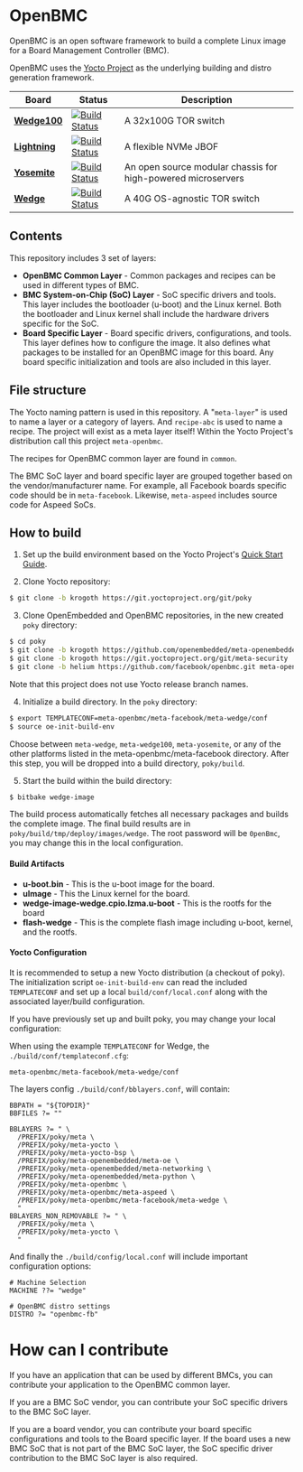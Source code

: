 # OpenBMC

OpenBMC is an open software framework to build a complete Linux image for a Board Management Controller (BMC).

OpenBMC uses the [Yocto Project](https://www.yoctoproject.org) as the underlying building and distro generation framework.

| Board | Status | Description |
|-------|--------|-------------|
[**Wedge100**](https://code.facebook.com/posts/1802489260027439/wedge-100-more-open-and-versatile-than-ever/) | [![Build Status](https://jenkins.osquery.io/job/openbmcHeliumBuildWedge100/badge/icon)](https://jenkins.osquery.io/job/openbmcHeliumBuildWedge100/) | A 32x100G TOR switch
[**Lightning**](https://code.facebook.com/posts/989638804458007/introducing-lightning-a-flexible-nvme-jbof/) | [![Build Status](https://jenkins.osquery.io/job/openbmcHeliumBuildLightning/badge/icon)](https://jenkins.osquery.io/job/openbmcHeliumBuildLightning/) | A flexible NVMe JBOF
[**Yosemite**](https://code.facebook.com/posts/1616052405274961/introducing-yosemite-the-first-open-source-modular-chassis-for-high-powered-microservers-) | [![Build Status](https://jenkins.osquery.io/job/openbmcHeliumBuildYosemite/badge/icon)](https://jenkins.osquery.io/job/openbmcHeliumBuildYosemite/) | An open source modular chassis for high-powered microservers
[**Wedge**](https://code.facebook.com/posts/681382905244727/introducing-wedge-and-fboss-the-next-steps-toward-a-disaggregated-network/) | [![Build Status](https://jenkins.osquery.io/job/openbmcHeliumBuildWedge/badge/icon)](https://jenkins.osquery.io/job/openbmcHeliumBuildWedge/) | A 40G OS-agnostic TOR switch

## Contents

This repository includes 3 set of layers:

* **OpenBMC Common Layer** - Common packages and recipes can be used in different types of BMC.
* **BMC System-on-Chip (SoC) Layer** - SoC specific drivers and tools. This layer includes the bootloader (u-boot) and the Linux kernel. Both the bootloader and Linux kernel shall include the hardware drivers specific for the SoC.
* **Board Specific Layer** - Board specific drivers, configurations, and tools. This layer defines how to configure the image. It also defines what packages to be installed for an OpenBMC image for this board. Any board specific initialization and tools are also included in this layer.

## File structure

The Yocto naming pattern is used in this repository. A "`meta-layer`" is used to name a layer or a category of layers. And `recipe-abc` is used to name a recipe. The project will exist as a meta layer itself! Within the Yocto Project's distribution call this project `meta-openbmc`.

The recipes for OpenBMC common layer are found in `common`.

The BMC SoC layer and board specific layer are grouped together based on the vendor/manufacturer name. For example, all Facebook boards specific code should be in `meta-facebook`. Likewise, `meta-aspeed` includes source code for Aspeed SoCs.

## How to build

1. Set up the build environment based on the Yocto Project's [Quick Start Guide](http://www.yoctoproject.org/docs/1.6.1/yocto-project-qs/yocto-project-qs.html).

2. Clone Yocto repository:
 ```bash
 $ git clone -b krogoth https://git.yoctoproject.org/git/poky
 ```

3. Clone OpenEmbedded and OpenBMC repositories, in the new created `poky` directory:
 ```bash
 $ cd poky
 $ git clone -b krogoth https://github.com/openembedded/meta-openembedded.git
 $ git clone -b krogoth https://git.yoctoproject.org/git/meta-security
 $ git clone -b helium https://github.com/facebook/openbmc.git meta-openbmc
 ```
 Note that this project does not use Yocto release branch names.

4. Initialize a build directory. In the `poky` directory:
 ```bash
 $ export TEMPLATECONF=meta-openbmc/meta-facebook/meta-wedge/conf
 $ source oe-init-build-env
 ```
 Choose between `meta-wedge`, `meta-wedge100`, `meta-yosemite`, or any of the other platforms listed in the meta-openbmc/meta-facebook directory.
 After this step, you will be dropped into a build directory, `poky/build`.

5. Start the build within the build directory:
 ```bash
 $ bitbake wedge-image
 ```

The build process automatically fetches all necessary packages and builds the complete image. The final build results are in `poky/build/tmp/deploy/images/wedge`. The root password will be `0penBmc`, you may change this in the local configuration.

#### Build Artifacts

* **u-boot.bin** - This is the u-boot image for the board.
* **uImage** - This the Linux kernel for the board.
* **wedge-image-wedge.cpio.lzma.u-boot** - This is the rootfs for the board
* **flash-wedge** - This is the complete flash image including u-boot, kernel, and the rootfs.

#### Yocto Configuration

It is recommended to setup a new Yocto distribution (a checkout of poky). The initialization script `oe-init-build-env` can read the included `TEMPLATECONF` and set up a local `build/conf/local.conf` along with the associated layer/build configuration.

If you have previously set up and built poky, you may change your local configuration:

When using the example `TEMPLATECONF` for Wedge, the `./build/conf/templateconf.cfg`:
```
meta-openbmc/meta-facebook/meta-wedge/conf
```

The layers config `./build/conf/bblayers.conf`, will contain:
```
BBPATH = "${TOPDIR}"
BBFILES ?= ""

BBLAYERS ?= " \
  /PREFIX/poky/meta \
  /PREFIX/poky/meta-yocto \
  /PREFIX/poky/meta-yocto-bsp \
  /PREFIX/poky/meta-openembedded/meta-oe \
  /PREFIX/poky/meta-openembedded/meta-networking \
  /PREFIX/poky/meta-openembedded/meta-python \
  /PREFIX/poky/meta-openbmc \
  /PREFIX/poky/meta-openbmc/meta-aspeed \
  /PREFIX/poky/meta-openbmc/meta-facebook/meta-wedge \
  "
BBLAYERS_NON_REMOVABLE ?= " \
  /PREFIX/poky/meta \
  /PREFIX/poky/meta-yocto \
  "
```

And finally the `./build/config/local.conf` will include important configuration options:
```
# Machine Selection
MACHINE ??= "wedge"

# OpenBMC distro settings
DISTRO ?= "openbmc-fb"
```

# How can I contribute

If you have an application that can be used by different BMCs, you can contribute your application to the OpenBMC common layer.

If you are a BMC SoC vendor, you can contribute your SoC specific drivers to the BMC SoC layer.

If you are a board vendor, you can contribute your board specific configurations and tools to the Board specific layer. If the board uses a new BMC SoC that is not part of the BMC SoC layer, the SoC specific driver contribution to the BMC SoC layer is also required.
